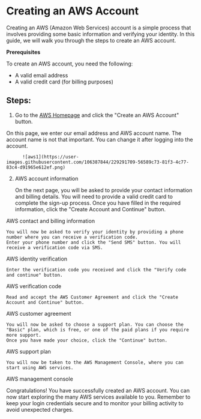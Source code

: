 # Creating an AWS Account

Creating an AWS (Amazon Web Services) account is a simple process that involves providing some basic information and verifying your identity.
In this guide, we will walk you through the steps to create an AWS account.

**Prerequisites**

To create an AWS account, you need the following:

   * A valid email address
   * A valid credit card (for billing purposes)

## Steps:

1. Go to the [AWS Homepage](https://aws.amazon.com/) and click the "Create an AWS Account" button.

On this page, we enter our email address and AWS account name. The account name is not that important. You can change it after logging into the account.
          
          ![aws1](https://user-images.githubusercontent.com/106387844/229291709-56589c73-81f3-4c77-83c4-d91965e612ef.png)

2. AWS account information

    On the next page, you will be asked to provide your contact information and billing details. 
    You will need to provide a valid credit card to complete the sign-up process. Once you have filled in the required information, 
    click the "Create Account and Continue" button.

AWS contact and billing information

    You will now be asked to verify your identity by providing a phone number where you can receive a verification code. 
    Enter your phone number and click the "Send SMS" button. You will receive a verification code via SMS.

AWS identity verification

    Enter the verification code you received and click the "Verify code and continue" button.

AWS verification code

    Read and accept the AWS Customer Agreement and click the "Create Account and Continue" button.

AWS customer agreement

    You will now be asked to choose a support plan. You can choose the "Basic" plan, which is free, or one of the paid plans if you require more support. 
    Once you have made your choice, click the "Continue" button.

AWS support plan

    You will now be taken to the AWS Management Console, where you can start using AWS services.

AWS management console

Congratulations! You have successfully created an AWS account. You can now start exploring the many AWS services available to you.
Remember to keep your login credentials secure and to monitor your billing activity to avoid unexpected charges.
